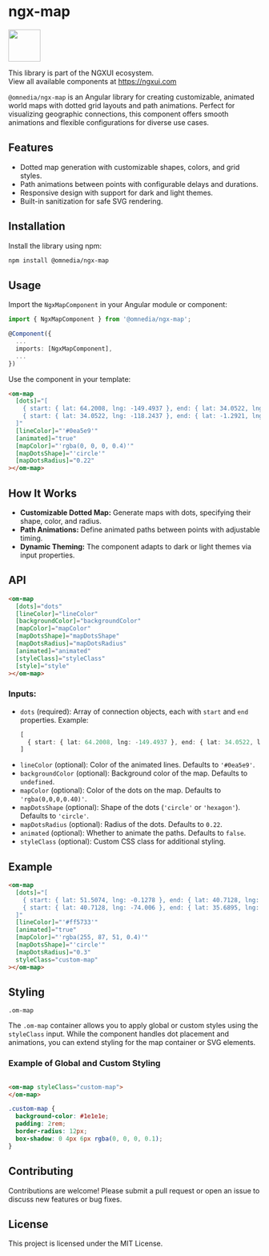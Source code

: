 # ngx-map

<a href="https://ngxui.com" target="_blank" style="display: flex;gap: .5rem;align-items: center;cursor: pointer; padding: 0 0 0 0; height: fit-content;">
  <img src="https://ngxui.com/assets/img/ngxui-logo.png" style="width: 64px;height: 64px;">
</a>

This library is part of the NGXUI ecosystem. <br>
View all available components at https://ngxui.com

`@omnedia/ngx-map` is an Angular library for creating customizable, animated world maps with dotted grid layouts and path animations. Perfect for visualizing geographic connections, this component offers smooth animations and flexible configurations for diverse use cases.

## Features

- Dotted map generation with customizable shapes, colors, and grid styles.
- Path animations between points with configurable delays and durations.
- Responsive design with support for dark and light themes.
- Built-in sanitization for safe SVG rendering.

## Installation

Install the library using npm:

```bash
npm install @omnedia/ngx-map
```

## Usage

Import the `NgxMapComponent` in your Angular module or component:

```typescript
import { NgxMapComponent } from '@omnedia/ngx-map';

@Component({
  ...
  imports: [NgxMapComponent],
  ...
})
```

Use the component in your template:

```html
<om-map
  [dots]="[
    { start: { lat: 64.2008, lng: -149.4937 }, end: { lat: 34.0522, lng: -118.2437 } },
    { start: { lat: 34.0522, lng: -118.2437 }, end: { lat: -1.2921, lng: 36.8219 } }
  ]"
  [lineColor]="'#0ea5e9'"
  [animated]="true"
  [mapColor]="'rgba(0, 0, 0, 0.4)'"
  [mapDotsShape]="'circle'"
  [mapDotsRadius]="0.22"
></om-map>
```

## How It Works

- **Customizable Dotted Map:** Generate maps with dots, specifying their shape, color, and radius.
- **Path Animations:** Define animated paths between points with adjustable timing.
- **Dynamic Theming:** The component adapts to dark or light themes via input properties.

## API

```html
<om-map
  [dots]="dots"
  [lineColor]="lineColor"
  [backgroundColor]="backgroundColor"
  [mapColor]="mapColor"
  [mapDotsShape]="mapDotsShape"
  [mapDotsRadius]="mapDotsRadius"
  [animated]="animated"
  [styleClass]="styleClass"
  [style]="style"
></om-map>
```

### Inputs:

- `dots` (required): Array of connection objects, each with `start` and `end` properties. Example:
  ```typescript
  [
    { start: { lat: 64.2008, lng: -149.4937 }, end: { lat: 34.0522, lng: -118.2437 } }
  ]
  ```
- `lineColor` (optional): Color of the animated lines. Defaults to `'#0ea5e9'`.
- `backgroundColor` (optional): Background color of the map. Defaults to `undefined`.
- `mapColor` (optional): Color of the dots on the map. Defaults to `'rgba(0,0,0,0.40)'`.
- `mapDotsShape` (optional): Shape of the dots (`'circle'` or `'hexagon'`). Defaults to `'circle'`.
- `mapDotsRadius` (optional): Radius of the dots. Defaults to `0.22`.
- `animated` (optional): Whether to animate the paths. Defaults to `false`.
- `styleClass` (optional): Custom CSS class for additional styling.

## Example

```html
<om-map
  [dots]="[
    { start: { lat: 51.5074, lng: -0.1278 }, end: { lat: 40.7128, lng: -74.006 } },
    { start: { lat: 40.7128, lng: -74.006 }, end: { lat: 35.6895, lng: 139.6917 } }
  ]"
  [lineColor]="'#ff5733'"
  [animated]="true"
  [mapColor]="'rgba(255, 87, 51, 0.4)'"
  [mapDotsShape]="'circle'"
  [mapDotsRadius]="0.3"
  styleClass="custom-map"
></om-map>
```

## Styling

`.om-map`

The `.om-map` container allows you to apply global or custom styles using the `styleClass` input. While the component handles dot placement and animations, you can extend styling for the map container or SVG elements.

### Example of Global and Custom Styling

```html

<om-map styleClass="custom-map">
</om-map>
```

```css
.custom-map {
  background-color: #1e1e1e;
  padding: 2rem;
  border-radius: 12px;
  box-shadow: 0 4px 6px rgba(0, 0, 0, 0.1);
}
```

## Contributing

Contributions are welcome! Please submit a pull request or open an issue to discuss new features or bug fixes.

## License

This project is licensed under the MIT License.

